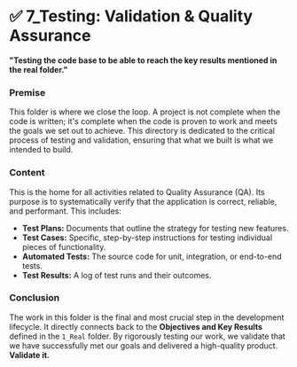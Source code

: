 # ✅ 7_Testing: Validation & Quality Assurance

**"Testing the code base to be able to reach the key results mentioned in the real folder."**

### Premise
This folder is where we close the loop. A project is not complete when the code is written; it's complete when the code is proven to work and meets the goals we set out to achieve. This directory is dedicated to the critical process of testing and validation, ensuring that what we built is what we intended to build.

### Content
This is the home for all activities related to Quality Assurance (QA). Its purpose is to systematically verify that the application is correct, reliable, and performant. This includes:
- **Test Plans:** Documents that outline the strategy for testing new features.
- **Test Cases:** Specific, step-by-step instructions for testing individual pieces of functionality.
- **Automated Tests:** The source code for unit, integration, or end-to-end tests.
- **Test Results:** A log of test runs and their outcomes.

### Conclusion
The work in this folder is the final and most crucial step in the development lifecycle. It directly connects back to the **Objectives and Key Results** defined in the `1_Real` folder. By rigorously testing our work, we validate that we have successfully met our goals and delivered a high-quality product. **Validate it.**